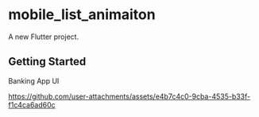 # mobile_list_animaiton

A new Flutter project.

## Getting Started

Banking App UI



https://github.com/user-attachments/assets/e4b7c4c0-9cba-4535-b33f-f1c4ca6ad60c






